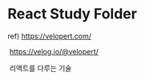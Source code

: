 # React Study Folder

ref) https://velopert.com/

​	   https://velog.io/@velopert/

​	   리액트를 다루는 기술

